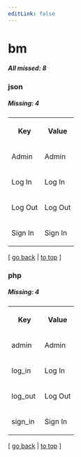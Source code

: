 ```yaml
---
editLink: false
---
```


# bm

##### All missed: 8


### json

##### Missing: 4

<table width="100%">
<tr><th width="50%">

Key

</th><th width="50%">

Value

</th></tr>
<tr><td width="50%">

Admin

</td><td width="50%">

Admin

</td></tr>
<tr><td width="50%">

Log In

</td><td width="50%">

Log In

</td></tr>
<tr><td width="50%">

Log Out

</td><td width="50%">

Log Out

</td></tr>
<tr><td width="50%">

Sign In

</td><td width="50%">

Sign In

</td></tr>
</table>

[ [go back](../status.md) | [to top](#) ]



### php

##### Missing: 4

<table width="100%">
<tr><th width="50%">

Key

</th><th width="50%">

Value

</th></tr>
<tr><td width="50%">

admin

</td><td width="50%">

Admin

</td></tr>
<tr><td width="50%">

log_in

</td><td width="50%">

Log In

</td></tr>
<tr><td width="50%">

log_out

</td><td width="50%">

Log Out

</td></tr>
<tr><td width="50%">

sign_in

</td><td width="50%">

Sign In

</td></tr>
</table>

[ [go back](../status.md) | [to top](#) ]


